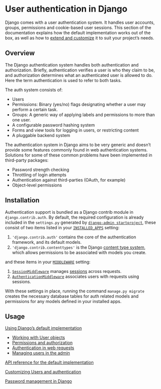 # User authentication in Django

<a id="module-django.contrib.auth"></a>

Django comes with a user authentication system. It handles user accounts,
groups, permissions and cookie-based user sessions. This section of the
documentation explains how the default implementation works out of the box, as
well as how to [extend and customize](customizing.md) it to
suit your project’s needs.

## Overview

The Django authentication system handles both authentication and authorization.
Briefly, authentication verifies a user is who they claim to be, and
authorization determines what an authenticated user is allowed to do. Here the
term authentication is used to refer to both tasks.

The auth system consists of:

* Users
* Permissions: Binary (yes/no) flags designating whether a user may perform
  a certain task.
* Groups: A generic way of applying labels and permissions to more than one
  user.
* A configurable password hashing system
* Forms and view tools for logging in users, or restricting content
* A pluggable backend system

The authentication system in Django aims to be very generic and doesn’t provide
some features commonly found in web authentication systems. Solutions for some
of these common problems have been implemented in third-party packages:

* Password strength checking
* Throttling of login attempts
* Authentication against third-parties (OAuth, for example)
* Object-level permissions

## Installation

Authentication support is bundled as a Django contrib module in
`django.contrib.auth`. By default, the required configuration is already
included in the `settings.py` generated by [`django-admin
startproject`](../../ref/django-admin.md#django-admin-startproject), these consist of two items listed in your
[`INSTALLED_APPS`](../../ref/settings.md#std-setting-INSTALLED_APPS) setting:

1. `'django.contrib.auth'` contains the core of the authentication framework,
   and its default models.
2. `'django.contrib.contenttypes'` is the Django [content type system](../../ref/contrib/contenttypes.md), which allows permissions to be associated with
   models you create.

and these items in your [`MIDDLEWARE`](../../ref/settings.md#std-setting-MIDDLEWARE) setting:

1. [`SessionMiddleware`](../../ref/middleware.md#django.contrib.sessions.middleware.SessionMiddleware) manages
   [sessions](../http/sessions.md) across requests.
2. [`AuthenticationMiddleware`](../../ref/middleware.md#django.contrib.auth.middleware.AuthenticationMiddleware) associates
   users with requests using sessions.

With these settings in place, running the command `manage.py migrate` creates
the necessary database tables for auth related models and permissions for any
models defined in your installed apps.

## Usage

[Using Django’s default implementation](default.md)

* [Working with User objects](default.md#user-objects)
* [Permissions and authorization](default.md#topic-authorization)
* [Authentication in web requests](default.md#auth-web-requests)
* [Managing users in the admin](default.md#auth-admin)

[API reference for the default implementation](../../ref/contrib/auth.md)

[Customizing Users and authentication](customizing.md)

[Password management in Django](passwords.md)
